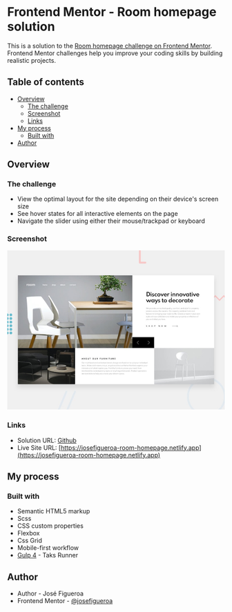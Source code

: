 # Frontend Mentor - Room homepage solution

This is a solution to the [Room homepage challenge on Frontend Mentor](https://www.frontendmentor.io/challenges/room-homepage-BtdBY_ENq). Frontend Mentor challenges help you improve your coding skills by building realistic projects. 

## Table of contents

- [Overview](#overview)
  - [The challenge](#the-challenge)
  - [Screenshot](#screenshot)
  - [Links](#links)
- [My process](#my-process)
  - [Built with](#built-with)
- [Author](#author)

## Overview

### The challenge

- View the optimal layout for the site depending on their device's screen size
- See hover states for all interactive elements on the page
- Navigate the slider using either their mouse/trackpad or keyboard

### Screenshot

![](./design/desktop-preview.jpg)

### Links

- Solution URL: [Github](https://github.com/josefigueroa/frontend-mentor-room-homepage)
- Live Site URL: [https://josefigueroa-room-homepage.netlify.app](https://josefigueroa-room-homepage.netlify.app)

## My process

### Built with

- Semantic HTML5 markup
- Scss
- CSS custom properties
- Flexbox
- Css Grid
- Mobile-first workflow
- [Gulp 4](https://gulpjs.com/) - Taks Runner

## Author

- Author - José Figueroa
- Frontend Mentor - [@josefigueroa](https://www.frontendmentor.io/profile/josefigueroa)
